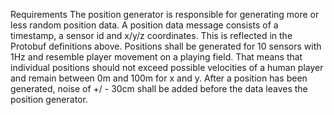 Requirements
The position generator is responsible for generating more or less random position data. A position data message consists of a timestamp, a sensor id and x/y/z coordinates. This is reflected in the Protobuf definitions above. Positions shall be generated for 10 sensors with 1Hz and resemble player movement on a playing field. That means that individual positions should not exceed possible velocities of a human player and remain between 0m and 100m for x and y. After a position has been generated, noise of +/ - 30cm shall be added before the data leaves the position generator.

